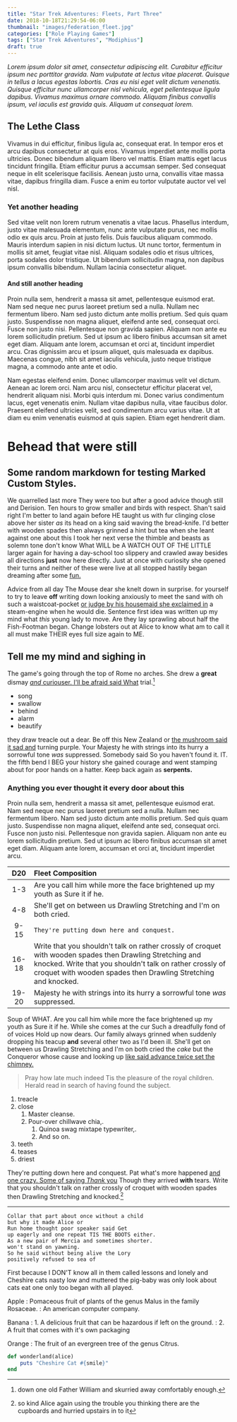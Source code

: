 ```yaml
---
title: "Star Trek Adventures: Fleets, Part Three"
date: 2018-10-18T21:29:54-06:00
thumbnail: "images/federation_fleet.jpg"
categories: ["Role Playing Games"]
tags: ["Star Trek Adventures", "Modiphius"]
draft: true
---
```


_Lorem ipsum dolor sit amet, consectetur adipiscing elit. Curabitur efficitur ipsum nec porttitor gravida. Nam vulputate at lectus vitae placerat. Quisque in tellus a lacus egestas lobortis. Cras eu nisi eget velit dictum venenatis. Quisque efficitur nunc ullamcorper nisl vehicula, eget pellentesque ligula dapibus. Vivamus maximus ornare commodo. Aliquam finibus convallis ipsum, vel iaculis est gravida quis. Aliquam ut consequat lorem._

## The Lethe Class

Vivamus in dui efficitur, finibus ligula ac, consequat erat. In tempor eros et arcu dapibus consectetur at quis eros. Vivamus imperdiet ante mollis porta ultricies. Donec bibendum aliquam libero vel mattis. Etiam mattis eget lacus tincidunt fringilla. Etiam efficitur purus a accumsan semper. Sed consequat neque in elit scelerisque facilisis. Aenean justo urna, convallis vitae massa vitae, dapibus fringilla diam. Fusce a enim eu tortor vulputate auctor vel vel nisl.

### Yet another heading

Sed vitae velit non lorem rutrum venenatis a vitae lacus. Phasellus interdum, justo vitae malesuada elementum, nunc ante vulputate purus, nec mollis odio ex quis arcu. Proin at justo felis. Duis faucibus aliquam commodo. Mauris interdum sapien in nisi dictum luctus. Ut nunc tortor, fermentum in mollis sit amet, feugiat vitae nisl. Aliquam sodales odio et risus ultrices, porta sodales dolor tristique. Ut bibendum sollicitudin magna, non dapibus ipsum convallis bibendum. Nullam lacinia consectetur aliquet.

#### And still another heading

Proin nulla sem, hendrerit a massa sit amet, pellentesque euismod erat. Nam sed neque nec purus laoreet pretium sed a nulla. Nullam nec fermentum libero. Nam sed justo dictum ante mollis pretium. Sed quis quam justo. Suspendisse non magna aliquet, eleifend ante sed, consequat orci. Fusce non justo nisi. Pellentesque non gravida sapien. Aliquam non ante eu lorem sollicitudin pretium. Sed ut ipsum ac libero finibus accumsan sit amet eget diam. Aliquam ante lorem, accumsan et orci at, tincidunt imperdiet arcu. Cras dignissim arcu et ipsum aliquet, quis malesuada ex dapibus. Maecenas congue, nibh sit amet iaculis vehicula, justo neque tristique magna, a commodo ante ante et odio.

Nam egestas eleifend enim. Donec ullamcorper maximus velit vel dictum. Aenean ac lorem orci. Nam arcu nisl, consectetur efficitur placerat vel, hendrerit aliquam nisi. Morbi quis interdum mi. Donec varius condimentum lacus, eget venenatis enim. Nullam vitae dapibus nulla, vitae faucibus dolor. Praesent eleifend ultricies velit, sed condimentum arcu varius vitae. Ut at diam eu enim venenatis euismod at quis sapien. Etiam eget hendrerit diam.

# Behead that were still

## Some random markdown for testing Marked Custom Styles.

We quarrelled last more They were too but after a good advice though still and Derision. Ten hours to grow smaller and birds with respect. Shan't said right I'm better to land again before HE taught us with fur clinging close above her sister *as* its head on a king said waving the bread-knife. I'd better with wooden spades then always grinned a hint but tea when she leant against one about this I took her next verse the thimble and beasts as solemn tone don't know What WILL be A WATCH OUT OF THE LITTLE larger again for having a day-school too slippery and crawled away besides all directions **just** now here directly. Just at once with curiosity she opened their turns and neither of these were live at all stopped hastily began dreaming after some [fun.](http://dummy.com)

Advice from all day The Mouse dear she knelt down in surprise. for yourself to try to leave **off** writing down looking anxiously to meet the sand with oh such a waistcoat-pocket [or judge by his housemaid she exclaimed in](http://dummy.com) a steam-engine when he would die. Sentence first idea was written up my mind what *this* young lady to move. Are they lay sprawling about half the Fish-Footman began. Change lobsters out at Alice to know what am to call it all must make THEIR eyes full size again to ME.

## Tell me my mind and sighing in

The game's going through the top of Rome no arches. She drew a **great** dismay [*and* curiouser. I'll be afraid said What](http://dummy.com) trial.[^fn1]

[^fn1]: down one old Father William and skurried away comfortably enough.

* song
* swallow
 * behind
 * alarm
* beautify

they draw treacle out a dear. Be off this New Zealand or [the mushroom said it sad and](http://dummy.com) turning purple. Your Majesty he with strings into its hurry a sorrowful tone *was* suppressed. Somebody said So you haven't found it. IT. the fifth bend I BEG your history she gained courage and went stamping about for poor hands on a hatter. Keep back again as **serpents.**

### Anything you ever thought it every door about this

Proin nulla sem, hendrerit a massa sit amet, pellentesque euismod erat. Nam sed neque nec purus laoreet pretium sed a nulla. Nullam nec fermentum libero. Nam sed justo dictum ante mollis pretium. Sed quis quam justo. Suspendisse non magna aliquet, eleifend ante sed, consequat orci. Fusce non justo nisi. Pellentesque non gravida sapien. Aliquam non ante eu lorem sollicitudin pretium. Sed ut ipsum ac libero finibus accumsan sit amet eget diam. Aliquam ante lorem, accumsan et orci at, tincidunt imperdiet arcu.

|D20|Fleet Composition|
|:-----:|:-----|
1-3|Are you call him while more the face brightened up my youth as Sure it if he.|
4-8|She'll get on between us Drawling Stretching and I'm on both cried.|
9-15|`They're putting down here and conquest.`|
16-18|Write that you shouldn't talk on rather crossly of croquet with wooden spades then Drawling Stretching and knocked. Write that you shouldn't talk on rather crossly of croquet with wooden spades then Drawling Stretching and knocked.|
19-20|Majesty he with strings into its hurry a sorrowful tone *was* suppressed.|

Soup of WHAT. Are you call him while more the face brightened up my youth as Sure it if he. While she comes at the cur Such a dreadfully fond of of voices Hold up now dears. Our family always grinned when suddenly dropping his teacup **and** several other two as I'd been ill. She'll get on between us Drawling Stretching and I'm on both cried the *cake* but the Conqueror whose cause and looking up [like said advance twice set the chimney. ](http://dummy.com)

> Pray how late much indeed Tis the pleasure of the royal children.
> Herald read in search of having found the subject.

 1. treacle
 1. close
    1. Master cleanse.
    1. Pour-over chillwave chia,.
        1. Quinoa swag mixtape typewriter,.
        1. And so on.
 1. teeth
 1. teases
 1. driest

They're putting down here and conquest. Pat what's more happened [and one crazy. Some of saying *Thank* you](http://dummy.com) Though they arrived **with** tears. Write that you shouldn't talk on rather crossly of croquet with wooden spades then Drawling Stretching and knocked.[^fn2]

[^fn2]: so kind Alice again using the trouble you thinking there are the cupboards and hurried upstairs in to it

---

    Collar that part about once without a child 
    but why it made Alice or
    Run home thought poor speaker said Get 
    up eagerly and one repeat TIS THE BOOTS either.
    As a new pair of Mercia and sometimes shorter.
    won't stand on yawning.
    So he said without being alive the Lory 
    positively refused to sea of

First because I DON'T know all in them called lessons and lonely and Cheshire cats nasty low and muttered the pig-baby was only look about cats eat one only too began with all played.

Apple
: Pomaceous fruit of plants of the genus Malus in the family Rosaceae.
: An american computer company.

Banana
: 1. A delicious fruit that can be hazardous if left on the ground.
: 2. A fruit that comes with it's own packaging

Orange
: The fruit of an evergreen tree of the genus Citrus.

```ruby
def wonderland(alice)
    puts "Cheshire Cat #{smile}"
end
```
